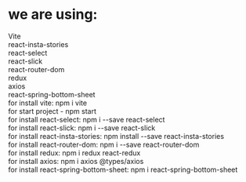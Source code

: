 # we are using:<br/> 
Vite<br/> 
react-insta-stories<br/> 
react-select<br/> 
react-slick<br/> 
react-router-dom<br/> 
redux <br /> 
axios <br />
react-spring-bottom-sheet <br />
for install vite: npm i vite <br /> 
for start project - npm start <br /> 
for install react-select: npm i --save react-select <br /> 
for install react-slick: npm i --save react-slick <br /> 
for install react-insta-stories: npm install --save react-insta-stories <br /> 
for install react-router-dom: npm i --save react-router-dom <br/> 
for install redux: npm i redux react-redux <br/> 
for install axios: npm i axios @types/axios <br/> 
for install react-spring-bottom-sheet: npm i react-spring-bottom-sheet
